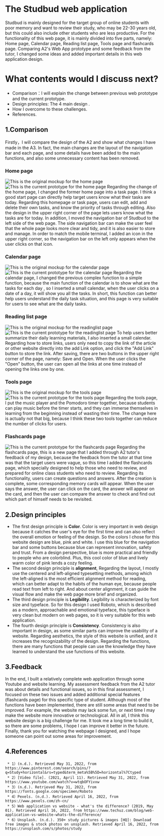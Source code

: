 # The Studbud web application
Studbud is mainly designed for the target group of online students with poor memory and want to review their study, who may be 22-30 years old, but this could also include other students who are less productive. For the functionality of this web page, it is mainly divided into five parts, namely: Home page, Calendar page, Reading list page, Tools page and flashcards page. Comparing A2's Web App prototype and some feedback from the tutor, I changed some ideas and added important details in this web application design.
# What contents would I discuss next?
  * Comparison：I will explain the change between previous web prototype and the current prototype.
  * Design principles: The 4 main design . 
  * How I overcome to these challenges. 
  * References.
## 1.Comparison
Firstly，I will compare the design of the A2 and show what changes I have made in the A3. In fact, the main changes are the layout of the navigation bar and each page, and some details have been added to the main functions, and also some unnecessary content has been removed.
### Home page
![This is the original mockup for the home page](https://github.com/2Fang2/Studbud-web-application/blob/master/Web%20mockups/1.png)
![This is the current prototype for the home page ](https://github.com/2Fang2/Studbud-web-application/blob/master/Web%20mockups/1-1.png)
Regarding the change of the home page, I changed the former home page into a task page. I think a good start page can directly help target users know what their tasks are today. Regarding this homepage or task page, users can edit, add and delete their own tasks, and know the priority of tasks through editing. Also the design in the upper right corner of the page lets users know what the tasks are for today. In addition, I moved the navigation bar of Studbud to the left side of the web page. The side navigation bar can make the user feel that the whole page looks more clear and tidy, and it is also easier to store and manage. In order to match the mobile terminal, I added an icon in the upper right corner, so the navigation bar on the left only appears when the user clicks on that icon.
### Calendar page
![This is the original mockup for the calendar page](https://github.com/2Fang2/Studbud-web-application/blob/master/Web%20mockups/2.png)
![This is the current prototype for the calendar page ](https://github.com/2Fang2/Studbud-web-application/blob/master/Web%20mockups/2-1.png)
Regarding the calendar page, I changed the previous complex function to a simple function, because the main function of the calendar is to show what are the tasks for each day , so I inserted a small calendar, when the user clicks on a date of a day, it  will show you all the tasks. In short, this function can better help users understand the daily task situation, and this page is very suitable for users to see what are the daily tasks.
### Reading list page
![This is the original mockup for the readinglist page](https://github.com/2Fang2/Studbud-web-application/blob/master/Web%20mockups/3.png)
![This is the current prototype for the readinglist page ](https://github.com/2Fang2/Studbud-web-application/blob/master/Web%20mockups/3-1.png)
To help users better summarize their daily learning materials, I also inserted a small calendar. Regarding how to store links, users only need to copy the link of the article or other website directly into the add Link option, and click the "Add Link" button to store the link. After saving, there are two buttons in the upper right corner of the page, namely: Save and Open. When the user clicks the "Open" button, the user can open all the links at one time instead of opening the links one by one.
### Tools page
![This is the original mockup for the tools page](https://github.com/2Fang2/Studbud-web-application/blob/master/Web%20mockups/4.png)
![This is the current prototype for the tools page ](https://github.com/2Fang2/Studbud-web-application/blob/master/Web%20mockups/4-1.png)
Regarding the tools page, I put the music player and the Pomodoro timer together, because students can play music before the timer starts, and they can immerse themselves in learning from the beginning instead of wasting their time. The change here is actually not that big, because I think these two tools together can reduce the number of clicks for users.
### Flashcards page
![This is the current prototype for the flashcards page ](https://github.com/2Fang2/Studbud-web-application/blob/master/Web%20mockups/5.png)
Regarding the flashcards page, this is a new page that I added through A2 tutor's feedback of my design, because the feedback from the tutor at that time was that the target users were vague, so this time I added the flashcards page, which specially designed to help those who need to review, and prepared for online class students who need to review. Regarding its functionality, users can create questions and answers. After the creation is complete, some corresponding memory cards will appear. When the user says the answer, the user can click on the card, the answer will appear on the card, and then the user can compare the answer to check and find out which part of himself needs to be revisited.
## 2.Design principles
* The first design principle is __Color__. Color is very important in web design because it catches the user's eye for the first time and can also reflect the overall emotion or feeling of the design. So the colors I chose for this website design are blue, pink and white. I use this blue for the navigation bar and some buttons because blue can represent innovation, safety and trust. From a design perspective, blue is more practical and friendly to people who are colorblind. Plus, this  cool color of blue and lively warm color of pink lends a cozy feeling.
* The second design principle is __alignment__, Regarding the layout, I mostly use the centered and left-aligned typesetting methods, among which the left-aligned is the most efficient alignment method for reading, which can better adapt to the habits of the human eye, because people read text from left to right. And about center alignment, it can guide the visual flow and make the web page more brief and organized.
* The third design principle is   __Legibility__. Legibility is characterized by font size and typeface. So for this design I used Roboto, which is described as a modern, approachable and emotional typeface, this typeface is very clean but modern on web pages, so it is very suitable for this web application.
* The fourth design principle is   __Consistency__. Consistency is also important in design, as some similar parts can improve the usability of a website. Regarding aesthetics, the style of this website is unified, and it increases the recognizability of the design. Regarding the functions, there are many functions that people can use the knowledge they have learned to understand the use functions of this website.
## 3.Feedback
In the end, I built a relatively complete web application through some Youtube and website learning. My assessment feedback from the A2 tutor was about details and functional issues, so in this final assessment, I focused on these two issues and added additional special features (flashcards page) for this specific type of student. Although most of the functions have been implemented, there are still some areas that need to be improved. For example, the website may lack some fun, or next time I may make the website more innovative or technological. All in all, I think this website design is a big challenge for me. It took me a long time to build it, so there are some problems, I hope I can improve it better in the future. Finally, thank you for watching the webpage I designed, and I hope someone can point out some areas for improvement.
## 4.References
     * 1）(n.d.). Retrieved May 31, 2022, from https://www.pinterest.com/search/pins/?q=Study+horizontal&rs=typed&term_meta%5B%5D=horizontal%7Ctyped
     * 2）[Video file]. (2021, April 11). Retrieved May 31, 2022, from https://www.youtube.com/watch?v=wtqbOFYivxw
     * 3）(n.d.). Retrieved May 31, 2022, from https://fonts.google.com/specimen/Roboto
     * 4）Pexels. (n.d.). Retrieved April 16, 2022, from https://www.pexels.com/zh-cn/
     * 5）Web application vs website - what's the difference? (2019, May 01). Retrieved April 16, 2022, from https://www.techuz.com/blog/web-application-vs-website-whats-the-difference/
     * 6）Unsplash. (n.d.). 350+ study pictures & images [HQ]: Download free images & stock photos on unsplash. Retrieved April 16, 2022, from https://unsplash.com/s/photos/study
